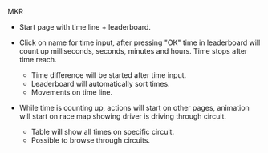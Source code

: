 MKR

- Start page with time line + leaderboard.

- Click on name for time input,
  after pressing "OK" time in leaderboard will count up milliseconds, seconds,
  minutes and hours. Time stops after time reach.

  - Time difference will be started after time input.
  - Leaderboard will automatically sort times.
  - Movements on time line.

- While time is counting up, actions will start on other pages,
  animation will start on race map showing driver is driving through circuit.

  - Table will show all times on specific circuit.
  - Possible to browse through circuits.
